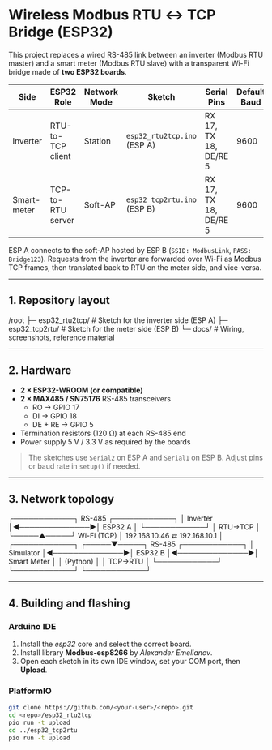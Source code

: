 # Wireless Modbus RTU ↔ TCP Bridge (ESP32)

This project replaces a wired RS-485 link between an inverter (Modbus RTU master) and a smart meter (Modbus RTU slave) with a transparent Wi-Fi bridge made of **two ESP32 boards**.

| Side | ESP32 Role | Network Mode | Sketch | Serial Pins | Default Baud |
|------|------------|--------------|--------|-------------|--------------|
| Inverter | RTU-to-TCP client | Station | `esp32_rtu2tcp.ino` (ESP A) | RX 17, TX 18, DE/RE 5 | 9600 |
| Smart-meter | TCP-to-RTU server | Soft-AP | `esp32_tcp2rtu.ino` (ESP B) | RX 17, TX 18, DE/RE 5 | 9600 |

ESP A connects to the soft-AP hosted by ESP B (`SSID: ModbusLink`, `PASS: Bridge123`). Requests from the inverter are forwarded over Wi-Fi as Modbus TCP frames, then translated back to RTU on the meter side, and vice-versa.

---

## 1. Repository layout

/root
├─ esp32_rtu2tcp/ # Sketch for the inverter side (ESP A)
├─ esp32_tcp2rtu/ # Sketch for the meter side (ESP B)
└─ docs/ # Wiring, screenshots, reference material


---

## 2. Hardware

* **2 × ESP32-WROOM (or compatible)**
* **2 × MAX485 / SN75176** RS-485 transceivers  
  * RO → GPIO 17  
  * DI → GPIO 18  
  * DE + RE → GPIO 5
* Termination resistors (120 Ω) at each RS-485 end
* Power supply 5 V / 3.3 V as required by the boards

> The sketches use `Serial2` on ESP A and `Serial1` on ESP B. Adjust pins or baud rate in `setup()` if needed.

---

## 3. Network topology

┌────────────┐ RS-485 ┌────────────┐
│ Inverter │◄──────────────►│ ESP32 A │
└────────────┘ │ RTU→TCP │
└─────▲─────┘ Wi-Fi (TCP)
│
192.168.10.46 ⇄ 192.168.10.1
│
┌────────────┐ ┌─────▼─────┐ RS-485 ┌────────────┐
│ Simulator │◄──────────────►│ ESP32 B │◄──────────────►│ Smart Meter │
│ (Python) │ │ TCP→RTU │ └────────────┘
└────────────┘ └────────────┘


---

## 4. Building and flashing

### Arduino IDE

1. Install the *esp32* core and select the correct board.  
2. Install library **Modbus-esp8266** by *Alexander Emelianov*.  
3. Open each sketch in its own IDE window, set your COM port, then **Upload**.

### PlatformIO

```bash
git clone https://github.com/<your-user>/<repo>.git
cd <repo>/esp32_rtu2tcp
pio run -t upload
cd ../esp32_tcp2rtu
pio run -t upload
